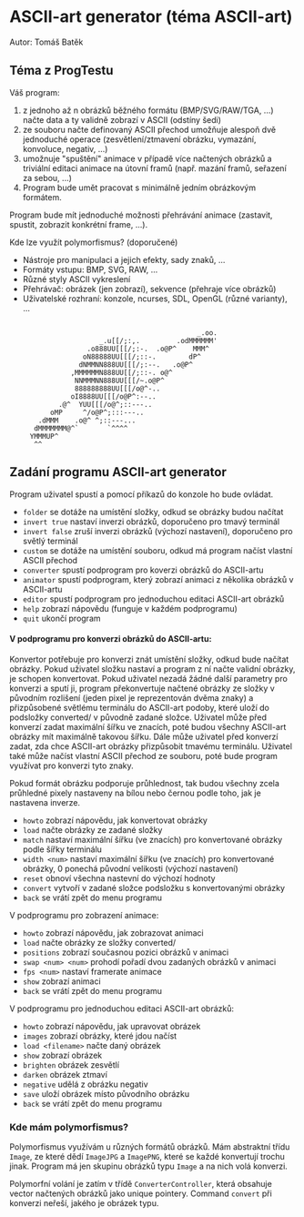 # ASCII-art generator (téma ASCII-art)
Autor: Tomáš Batěk

## Téma z ProgTestu

Váš program:

1. z jednoho až n obrázků běžného formátu (BMP/SVG/RAW/TGA, ...) načte data a ty validně zobrazí v ASCII (odstíny šedi)
2. ze souboru načte definovaný ASCII přechod
umožňuje alespoň dvě jednoduché operace (zesvětlení/ztmavení obrázku, vymazání, konvoluce, negativ, ...)
3. umožnuje "spuštění" animace v případě více načtených obrázků a triviální editaci animace na útovní framů (např. mazání framů, seřazení za sebou, ...)
4. Program bude umět pracovat s minimálně jedním obrázkovým formátem.

Program bude mít jednoduché možnosti přehrávání animace (zastavit, spustit, zobrazit konkrétní frame, ...).

Kde lze využít polymorfismus? (doporučené)

- Nástroje pro manipulaci a jejich efekty, sady znaků, ...
- Formáty vstupu: BMP, SVG, RAW, ...
- Různé styly ASCII vykreslení
- Přehrávač: obrázek (jen zobrazí), sekvence (přehraje více obrázků)
- Uživatelské rozhraní: konzole, ncurses, SDL, OpenGL (různé varianty), ...

```

                                              _.oo.
                      _.u[[/;:,.         .odMMMMMM'
                   .o888UU[[[/;:-.  .o@P^    MMM^
                  oN88888UU[[[/;::-.        dP^
                 dNMMNN888UU[[[/;:--.   .o@P^
               ,MMMMMMN888UU[[/;::-. o@^
                NNMMMNN888UU[[[/~.o@P^
                888888888UU[[[/o@^-..
               oI8888UU[[[/o@P^:--..
            .@^  YUU[[[/o@^;::---..
          oMP     ^/o@P^;:::---..
       .dMMM    .o@^ ^;::---...
      dMMMMMMM@^`       `^^^^
     YMMMUP^
      ^^
```

## Zadání programu ASCII-art generator
Program uživatel spustí a pomocí příkazů do konzole ho bude ovládat.
- `folder` se dotáže na umístění složky, odkud se obrázky budou načítat
- `invert true` nastaví inverzi obrázků, doporučeno pro tmavý terminál
- `invert false` zruší inverzi obrázků (výchozí nastavení), doporučeno pro světlý terminál
- `custom` se dotáže na umístění souboru, odkud má program načíst vlastní ASCII přechod
- `converter` spustí podprogram pro koverzi obrázků do ASCII-artu
- `animator` spustí podprogram, který zobrazí animaci z několika obrázků v ASCII-artu
- `editor` spustí podprogram pro jednoduchou editaci ASCII-art obrázků
- `help` zobrazí nápovědu (funguje v každém podprogramu)
- `quit` ukončí program

#### V podprogramu pro konverzi obrázků do ASCII-artu:

Konvertor potřebuje pro konverzi znát umístění složky, odkud bude načítat obrázky.
Pokud uživatel složku nastaví a program z ní načte validní obrázky, je schopen konvertovat. 
Pokud uživatel nezadá žádné další parametry pro konverzi a sputí ji, program překonvertuje
načtené obrázky ze složky v původním rozlišení (jeden pixel je reprezentován dvěma znaky)
a přizpůsobené světlému terminálu do ASCII-art podoby, které uloží do podsložky converted/ v původně
zadané složce. Uživatel může před konverzí zadat maximální šířku ve znacích,
poté budou všechny ASCII-art obrázky mít maximálně takovou šířku. Dále může uživatel před konverzí
zadat, zda chce ASCII-art obrázky přizpůsobit tmavému terminálu. Uživatel také může načíst
vlastní ASCII přechod ze souboru, poté bude program využívat pro konverzi tyto znaky.

Pokud formát obrázku podporuje průhlednost, tak budou všechny zcela průhledné pixely nastaveny
na bílou nebo černou podle toho, jak je nastavena inverze.

- `howto` zobrazí nápovědu, jak konvertovat obrázky
- `load` načte obrázky ze zadané složky
- `match` nastaví maximální šířku (ve znacích) pro konvertované obrázky podle šířky terminálu
- `width <num>` nastaví maximální šířku (ve znacích) pro konvertované obrázky, 0 ponechá původní velikosti
(výchozí nastavení)
- `reset` obnoví všechna nastevní do výchozí hodnoty
- `convert` vytvoří v zadané složce podsložku s konvertovanými obrázky 
- `back` se vrátí zpět do menu programu

V podprogramu pro zobrazení animace:
- `howto` zobrazí nápovědu, jak zobrazovat animaci
- `load` načte obrázky ze složky converted/
- `positions` zobrazí současnou pozici obrázků v animaci
- `swap <num> <num>` prohodí pořadí dvou zadaných obrázků v animaci
- `fps <num>` nastaví framerate animace
- `show` zobrazí animaci
- `back` se vrátí zpět do menu programu

V podprogramu pro jednoduchou editaci ASCII-art obrázků:
- `howto` zobrazí nápovědu, jak upravovat obrázek
- `images` zobrazí obrázky, které jdou načíst
- `load <filename>` načte daný obrázek
- `show` zobrazí obrázek
- `brighten` obrázek zesvětlí
- `darken` obrázek ztmaví
- `negative` udělá z obrázku negativ
- `save` uloží obrázek místo původního obrázku
- `back` se vrátí zpět do menu programu

### Kde mám polymorfismus?
Polymorfismus využívám u různých formátů obrázků. Mám abstraktní třídu `Image`, ze které
dědí `ImageJPG` a `ImagePNG`, které se každé konvertují trochu jinak. Program má
jen skupinu obrázků typu `Image` a na nich volá konverzi.

Polymorfní volání je zatím v třídě `ConverterController`, která obsahuje
vector načtených obrázků jako unique pointery. Command `convert` při konverzi
neřeší, jakého je obrázek typu.
